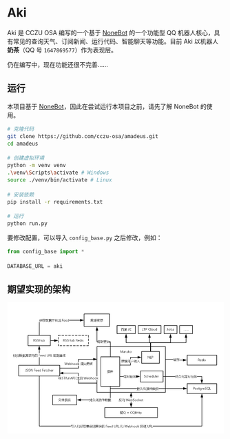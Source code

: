 # Aki

Aki 是 CCZU OSA 编写的一个基于 [NoneBot] 的一个功能型 QQ 机器人核心，具有常见的查询天气、订阅新闻、运行代码、智能聊天等功能。目前 Aki 以机器人**奶茶**（QQ 号 `1647869577`）作为表现层。

[NoneBot]: https://github.com/richardchien/nonebot

仍在编写中，现在功能还很不完善……

## 运行

本项目基于 [NoneBot]，因此在尝试运行本项目之前，请先了解 NoneBot 的使用。

```bash
# 克隆代码
git clone https://github.com/cczu-osa/amadeus.git
cd amadeus

# 创建虚拟环境
python -m venv venv
.\venv\Scripts\activate # Windows
source ./venv/bin/activate # Linux

# 安装依赖
pip install -r requirements.txt

# 运行
python run.py
```

要修改配置，可以导入 `config_base.py` 之后修改，例如：

```python
from config_base import *

DATABASE_URL = aki
```

## 期望实现的架构

![架构](assets/架构.png)
